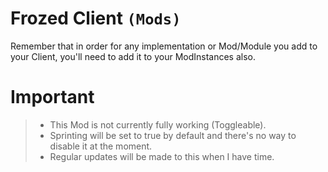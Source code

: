 # Frozed Client `(Mods)`

Remember that in order for any implementation or Mod/Module you add to your Client, you'll need to add it to your ModInstances also.
# Important
> - This Mod is not currently fully working (Toggleable).
> - Sprinting will be set to true by default and there's no way to disable it at the moment.
> - Regular updates will be made to this when I have time.
